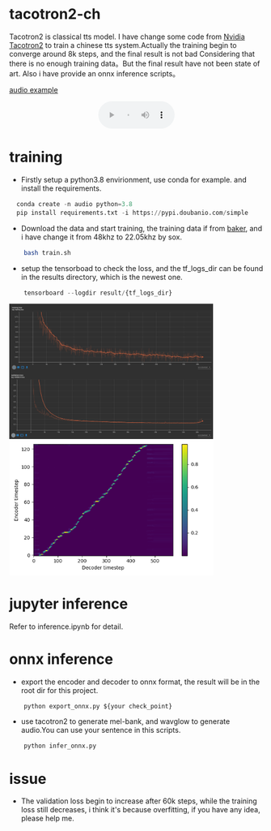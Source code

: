# tacotron2-ch
Tacotron2 is classical tts model. I have change some code from [Nvidia Tacotron2](https://github.com/NVIDIA/tacotron2) to  train  a chinese tts system.Actually the training begin to converge around 8k steps, and the final result is not bad Considering that there is no enough training data。But the final result have not been  state of art.
Also i have provide an onnx inference scripts。

[audio example](audio/audio1.wav)

<div style="display: flex; justify-content: center; gap: 10px;">
  <audio controls style="width: 30%">
    <source src="audio/audio1.wav" type="audio/wav">
  </audio>
</div>

# training
* Firstly setup a python3.8 envirionment, use conda for example. and install the requirements.
```python
  conda create -n audio python=3.8
  pip install requirements.txt -i https://pypi.doubanio.com/simple
```                                                                                            
* Download the data and start training, the training data if from [baker](https://www.data-baker.com/data/index/TNtts/), and i have change it from 48khz
to 22.05khz by sox.
```bash
    bash train.sh
```
* setup the tensorboad to check the loss, and the tf_logs_dir can be found in the results directory, which is the newest one.

```python
    tensorboard --logdir result/{tf_logs_dir}
```
<div style="display: flex; flex-direction:column; justify-content: center;">
  <img src="pictures/train.png" alt="train" width="80%">
  <img src="pictures/validation.png" alt="validation" width="80%">
  <img src="pictures/alignments.png" alt="alignments" width="80%">
</div>


# jupyter inference
  Refer to inference.ipynb for detail.

# onnx inference 
* export the encoder and decoder to onnx format, the result will be in the root dir for this project.
``` python
    python export_onnx.py ${your check_point}
```

* use tacotron2 to generate mel-bank, and wavglow to generate audio.You can use your sentence in this scripts.
``` python
    python infer_onnx.py
```


# issue
* The validation loss begin to increase after 60k steps, while the training loss still decreases, i think it's because overfitting, if you have any idea, please help me.
